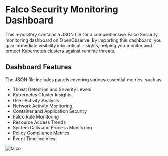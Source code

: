 # Falco Security Monitoring Dashboard

This repository contains a JSON file for a comprehensive Falco Security monitoring dashboard on OpenObserve. By importing this dashboard, you gain immediate visibility into critical insights, helping you monitor and protect Kubernetes clusters against runtime threats.

## Dashboard Features
The JSON file includes panels covering various essential metrics, such as:

- Threat Detection and Severity Levels
- Kubernetes Cluster Insights
- User Activity Analysis
- Network Activity Monitoring
- Container and Application Security
- Falco Rule Monitoring
- Resource Access Trends
- System Calls and Process Monitoring
- Policy Compliance Metrics
- Event Timeline View

![falco](./screenshots/falco_dashboard.gif)